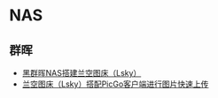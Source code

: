 # NAS
## 群晖
* [黑群晖NAS搭建兰空图床（Lsky）](./2022/2022-01/2022-01-11/黑群晖NAS搭建兰空图床（Lsky）.md)
* [兰空图床（Lsky）搭配PicGo客户端进行图片快速上传](./2022/2022-01/2022-11-14/兰空图床（Lsky）搭配PicGo客户端进行图片快速上传.md)
